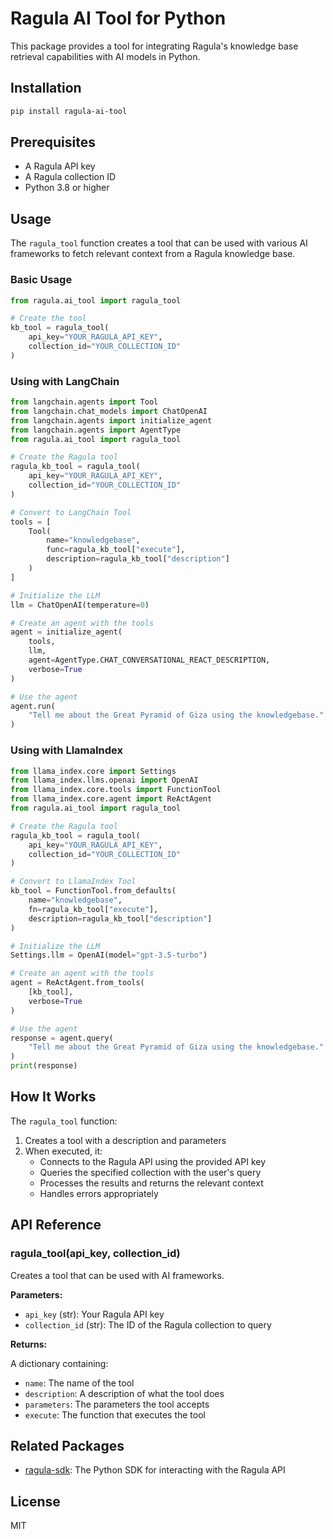 # Ragula AI Tool for Python

This package provides a tool for integrating Ragula's knowledge base retrieval capabilities with AI models in Python.

## Installation

```bash
pip install ragula-ai-tool
```

## Prerequisites

- A Ragula API key
- A Ragula collection ID
- Python 3.8 or higher

## Usage

The `ragula_tool` function creates a tool that can be used with various AI frameworks to fetch relevant context from a Ragula knowledge base.

### Basic Usage

```python
from ragula.ai_tool import ragula_tool

# Create the tool
kb_tool = ragula_tool(
    api_key="YOUR_RAGULA_API_KEY",
    collection_id="YOUR_COLLECTION_ID"
)
```

### Using with LangChain

```python
from langchain.agents import Tool
from langchain.chat_models import ChatOpenAI
from langchain.agents import initialize_agent
from langchain.agents import AgentType
from ragula.ai_tool import ragula_tool

# Create the Ragula tool
ragula_kb_tool = ragula_tool(
    api_key="YOUR_RAGULA_API_KEY",
    collection_id="YOUR_COLLECTION_ID"
)

# Convert to LangChain Tool
tools = [
    Tool(
        name="knowledgebase",
        func=ragula_kb_tool["execute"],
        description=ragula_kb_tool["description"]
    )
]

# Initialize the LLM
llm = ChatOpenAI(temperature=0)

# Create an agent with the tools
agent = initialize_agent(
    tools,
    llm,
    agent=AgentType.CHAT_CONVERSATIONAL_REACT_DESCRIPTION,
    verbose=True
)

# Use the agent
agent.run(
    "Tell me about the Great Pyramid of Giza using the knowledgebase."
)
```

### Using with LlamaIndex

```python
from llama_index.core import Settings
from llama_index.llms.openai import OpenAI
from llama_index.core.tools import FunctionTool
from llama_index.core.agent import ReActAgent
from ragula.ai_tool import ragula_tool

# Create the Ragula tool
ragula_kb_tool = ragula_tool(
    api_key="YOUR_RAGULA_API_KEY",
    collection_id="YOUR_COLLECTION_ID"
)

# Convert to LlamaIndex Tool
kb_tool = FunctionTool.from_defaults(
    name="knowledgebase",
    fn=ragula_kb_tool["execute"],
    description=ragula_kb_tool["description"]
)

# Initialize the LLM
Settings.llm = OpenAI(model="gpt-3.5-turbo")

# Create an agent with the tools
agent = ReActAgent.from_tools(
    [kb_tool],
    verbose=True
)

# Use the agent
response = agent.query(
    "Tell me about the Great Pyramid of Giza using the knowledgebase."
)
print(response)
```

## How It Works

The `ragula_tool` function:

1. Creates a tool with a description and parameters
2. When executed, it:
   - Connects to the Ragula API using the provided API key
   - Queries the specified collection with the user's query
   - Processes the results and returns the relevant context
   - Handles errors appropriately

## API Reference

### ragula_tool(api_key, collection_id)

Creates a tool that can be used with AI frameworks.

**Parameters:**

- `api_key` (str): Your Ragula API key
- `collection_id` (str): The ID of the Ragula collection to query

**Returns:**

A dictionary containing:
- `name`: The name of the tool
- `description`: A description of what the tool does
- `parameters`: The parameters the tool accepts
- `execute`: The function that executes the tool

## Related Packages

- [ragula-sdk](../sdk_py): The Python SDK for interacting with the Ragula API

## License

MIT